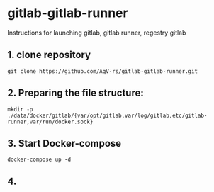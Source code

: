 # gitlab-gitlab-runner
Instructions for launching gitlab, gitlab runner, regestry gitlab
## 1. clone repository
`git clone https://github.com/AqV-rs/gitlab-gitlab-runner.git`
## 2. Preparing the file structure:
`mkdir -p ./data/docker/gitlab/{var/opt/gitlab,var/log/gitlab,etc/gitlab-runner,var/run/docker.sock}`
## 3. Start Docker-compose
`docker-compose up -d`
## 4. 
